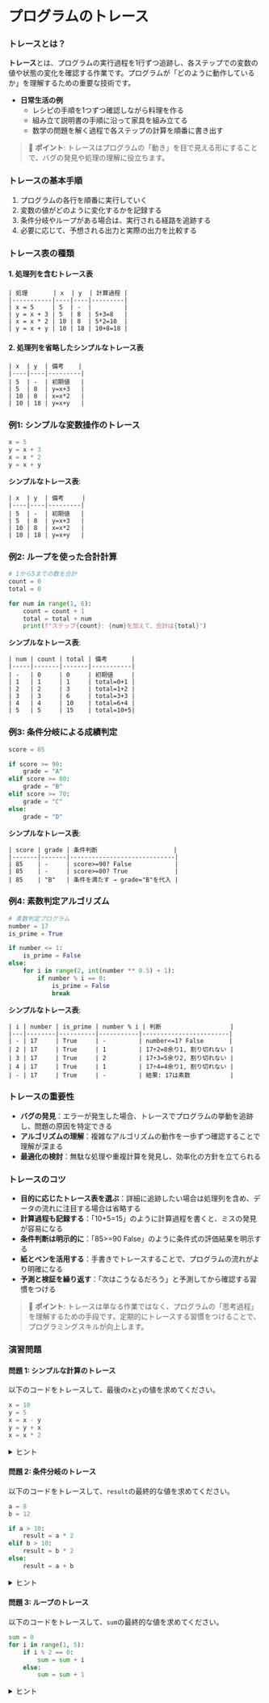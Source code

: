 # プログラムのトレース

### トレースとは？

**トレース**とは、プログラムの実行過程を1行ずつ追跡し、各ステップでの変数の値や状態の変化を確認する作業です。プログラムが「どのように動作しているか」を理解するための重要な技術です。

* **日常生活の例**
  * レシピの手順を1つずつ確認しながら料理を作る
  * 組み立て説明書の手順に沿って家具を組み立てる
  * 数学の問題を解く過程で各ステップの計算を順番に書き出す

> 📝 **ポイント**: トレースはプログラムの「動き」を目で見える形にすることで、バグの発見や処理の理解に役立ちます。

### トレースの基本手順

1. プログラムの各行を順番に実行していく
2. 変数の値がどのように変化するかを記録する
3. 条件分岐やループがある場合は、実行される経路を追跡する
4. 必要に応じて、予想される出力と実際の出力を比較する

### トレース表の種類

#### 1. 処理列を含むトレース表

```
| 処理       | x  | y  | 計算過程 |
|-----------|----|----|---------|
| x = 5     | 5  | -  |         |
| y = x + 3 | 5  | 8  | 5+3=8   |
| x = x * 2 | 10 | 8  | 5*2=10  |
| y = x + y | 10 | 18 | 10+8=18 |
```

#### 2. 処理列を省略したシンプルなトレース表

```
| x  | y  | 備考    |
|----|----|---------| 
| 5  | -  | 初期値   |
| 5  | 8  | y=x+3   |
| 10 | 8  | x=x*2   |
| 10 | 18 | y=x+y   |
```

### 例1: シンプルな変数操作のトレース

```python
x = 5
y = x + 3
x = x * 2
y = x + y
```

**シンプルなトレース表**:

```
| x  | y  | 備考     |
|----|----|---------| 
| 5  | -  | 初期値   |
| 5  | 8  | y=x+3   |
| 10 | 8  | x=x*2   |
| 10 | 18 | y=x+y   |
```

### 例2: ループを使った合計計算

```python
# 1から5までの数を合計
count = 0
total = 0

for num in range(1, 6):
    count = count + 1
    total = total + num
    print(f"ステップ{count}: {num}を加えて、合計は{total}")
```

**シンプルなトレース表**:

```
| num | count | total | 備考 　    |
|-----|-------|-------|-----------|
| -   | 0     | 0     | 初期値     |
| 1   | 1     | 1     | total=0+1 |
| 2   | 2     | 3     | total=1+2 |
| 3   | 3     | 6     | total=3+3 |
| 4   | 4     | 10    | total=6+4 |
| 5   | 5     | 15    | total=10+5|
```

### 例3: 条件分岐による成績判定

```python
score = 85

if score >= 90:
    grade = "A"
elif score >= 80:
    grade = "B"
elif score >= 70:
    grade = "C"
else:
    grade = "D"
```

**シンプルなトレース表**:

```
| score | grade | 条件判断                     |
|-------|-------|-----------------------------|
| 85    | -     | score>=90? False            |
| 85    | -     | score>=80? True             |
| 85    | "B"   | 条件を満たす → grade="B"を代入 |
```

### 例4: 素数判定アルゴリズム

```python
# 素数判定プログラム
number = 17
is_prime = True

if number <= 1:
    is_prime = False
else:
    for i in range(2, int(number ** 0.5) + 1):
        if number % i == 0:
            is_prime = False
            break
```

**シンプルなトレース表**:

```
| i | number | is_prime | number % i | 判断                   |
|---|--------|----------|-----------|------------------------|
| - | 17     | True     | -         | number<=1? False       |
| 2 | 17     | True     | 1         | 17÷2=8余り1, 割り切れない |
| 3 | 17     | True     | 2         | 17÷3=5余り2, 割り切れない |
| 4 | 17     | True     | 1         | 17÷4=4余り1, 割り切れない |
| - | 17     | True     | -         | 結果: 17は素数           |
```

### トレースの重要性

* **バグの発見**：エラーが発生した場合、トレースでプログラムの挙動を追跡し、問題の原因を特定できる
* **アルゴリズムの理解**：複雑なアルゴリズムの動作を一歩ずつ確認することで理解が深まる
* **最適化の検討**：無駄な処理や重複計算を発見し、効率化の方針を立てられる

### トレースのコツ

* **目的に応じたトレース表を選ぶ**：詳細に追跡したい場合は処理列を含め、データの流れに注目する場合は省略する
* **計算過程も記録する**：「10+5=15」のように計算過程を書くと、ミスの発見が容易になる
* **条件判断は明示的に**：「85>=90 False」のように条件式の評価結果を明示する
* **紙とペンを活用する**：手書きでトレースすることで、プログラムの流れがより明確になる
* **予測と検証を繰り返す**：「次はこうなるだろう」と予測してから確認する習慣をつける

> 📝 **ポイント**: トレースは単なる作業ではなく、プログラムの「思考過程」を理解するための手段です。定期的にトレースする習慣をつけることで、プログラミングスキルが向上します。

### 演習問題

#### 問題 1: シンプルな計算のトレース

以下のコードをトレースして、最後の`x`と`y`の値を求めてください。

```python
x = 10
y = 5
x = x - y
y = y + x
x = x * 2
```

<details>

<summary>ヒント</summary>

各行で変数がどのように変化するかを順番に追跡します。

</details>

#### 問題 2: 条件分岐のトレース

以下のコードをトレースして、`result`の最終的な値を求めてください。

```python
a = 8
b = 12

if a > 10:
    result = a * 2
elif b > 10:
    result = b * 2
else:
    result = a + b
```

<details>

<summary>ヒント</summary>

条件式の評価結果（True/False）を確認し、実行される分岐をたどります。

</details>

#### 問題 3: ループのトレース

以下のコードをトレースして、`sum`の最終的な値を求めてください。

```python
sum = 0
for i in range(1, 5):
    if i % 2 == 0:
        sum = sum + i
    else:
        sum = sum + 1
```

<details>

<summary>ヒント</summary>

* range(1, 5) は1, 2, 3, 4 を生成します

- i % 2 == 0 は偶数かどうかをチェックします

* 各ループで sum の値がどう変化するか追跡しましょう

</details>
